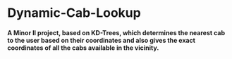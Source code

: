 # Dynamic-Cab-Lookup

#### A Minor II project, based on KD-Trees, which determines the nearest cab to the user based on their coordinates and also gives the exact coordinates of all the cabs available in the vicinity.
